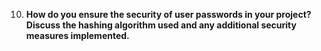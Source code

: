 
10. **How do you ensure the security of user passwords in your project? Discuss the hashing algorithm used and any additional security measures implemented.**